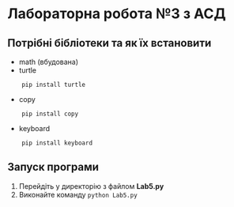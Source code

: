 # Лабораторна робота №3 з АСД

## Потрібні бібліотеки та як їх встановити

- math (вбудована)
- turtle
```
    pip install turtle
```
- copy
```
    pip install copy
```
- keyboard
```
    pip install keyboard
```

## Запуск програми
1. Перейдіть у директорію з файлом __Lab5.py__
2. Виконайте команду `python Lab5.py`